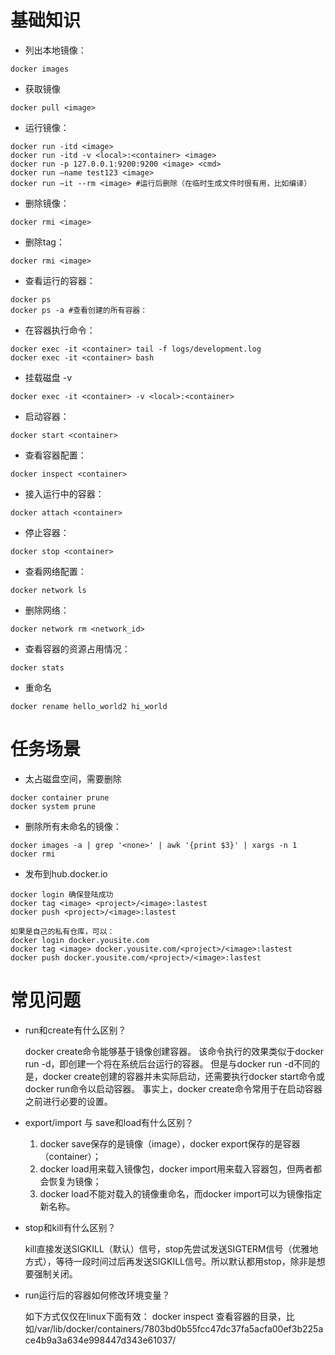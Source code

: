 # 基础知识
* 列出本地镜像：
```
docker images
```

* 获取镜像
```
docker pull <image>
```

* 运行镜像：
```
docker run -itd <image>
docker run -itd -v <local>:<container> <image>
docker run -p 127.0.0.1:9200:9200 <image> <cmd>
docker run —name test123 <image>
docker run —it --rm <image> #运行后删除（在临时生成文件时很有用，比如编译）
```

* 删除镜像：
```
docker rmi <image>
```

* 删除tag：
```
docker rmi <image>
```

* 查看运行的容器：
```
docker ps 
docker ps -a #查看创建的所有容器：
```

* 在容器执行命令：
```
docker exec -it <container> tail -f logs/development.log
docker exec -it <container> bash
```

* 挂载磁盘 -v
```
docker exec -it <container> -v <local>:<container> 
```


* 启动容器：
```
docker start <container>
```

* 查看容器配置：
```
docker inspect <container>
```

* 接入运行中的容器：
```
docker attach <container>
```

* 停止容器：
```
docker stop <container>
```

* 查看网络配置：
```
docker network ls
```

* 删除网络：
```
docker network rm <network_id>
```

* 查看容器的资源占用情况：
```
docker stats
```

* 重命名
```
docker rename hello_world2 hi_world
```

# 任务场景
* 太占磁盘空间，需要删除
```
docker container prune
docker system prune 
```
* 删除所有未命名的镜像：
```
docker images -a | grep '<none>' | awk '{print $3}' | xargs -n 1 docker rmi
```

* 发布到hub.docker.io
```
docker login 确保登陆成功
docker tag <image> <project>/<image>:lastest
docker push <project>/<image>:lastest

如果是自己的私有仓库，可以：
docker login docker.yousite.com
docker tag <image> docker.yousite.com/<project>/<image>:lastest
docker push docker.yousite.com/<project>/<image>:lastest

```

# 常见问题
* run和create有什么区别？

    docker create命令能够基于镜像创建容器。 该命令执行的效果类似于docker run -d，即创建一个将在系统后台运行的容器。 但是与docker run -d不同的是，docker create创建的容器并未实际启动，还需要执行docker start命令或docker run命令以启动容器。 事实上，docker create命令常用于在启动容器之前进行必要的设置。
    
* export/import 与 save和load有什么区别？
    1. docker save保存的是镜像（image），docker export保存的是容器（container）；
    2. docker load用来载入镜像包，docker import用来载入容器包，但两者都会恢复为镜像；
    3. docker load不能对载入的镜像重命名，而docker import可以为镜像指定新名称。


* stop和kill有什么区别？

    kill直接发送SIGKILL（默认）信号，stop先尝试发送SIGTERM信号（优雅地方式），等待一段时间过后再发送SIGKILL信号。所以默认都用stop，除非是想要强制关闭。

* run运行后的容器如何修改环境变量？

    如下方式仅仅在linux下面有效：
    docker inspect <container> 查看容器的目录，比如/var/lib/docker/containers/7803bd0b55fcc47dc37fa5acfa00ef3b225ace4b9a3a634e998447d343e61037/
